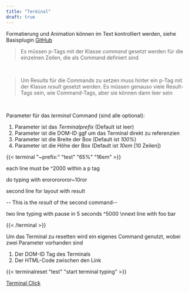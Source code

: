 ```yaml
---
title: "Terminal"
draft: true
---
```


Formatierung und Animation können im Text kontrolliert werden, siehe Basisplugin [GitHub](https://github.com/stvwhtly/jquery-teletype-plugin#deleting-characters-)

> Es müssen p-Tags mit der Klasse _command_ gesetzt werden für die einzelnen Zeilen, die als Command definiert sind

<br/>

> Um Results für die Commands zu setzen muss hinter ein p-Tag mit der Klasse _result_ gesetzt werden. Es müssen genauso viele Result-Tags sein, wie Command-Tags, aber sie können dann leer sein

<br/>

Parameter für das _terminal_ Command (sind alle optional):

1. Parameter ist das _Terminalprefix_ (Default ist leer)
2. Parameter ist die DOM-ID ggf um das Terminal direkt zu referenzien
3. Parameter ist die Breite der Box (Default ist _100%_)
4. Parameter ist die Höhe der Box (Default ist _10em_ [10 Zeilen])

{{< terminal "~prefix:" "test" "65%" "16em" >}}
<p class="command">each line must be ^2000 within a p tag</p>
<p class="result"></p>
<p class="command">do typing with erororororor~10ror</p>
<p class="result"></p>
<p class="command">second line for layout with result</p>
<p class="result">-- This is the <em>result</em> of the second command--</p>
<p class="command">two line typing with pause in 5 seconds ^5000 \nnext line with foo bar</p>
<p class="result"></p>
{{< /terminal >}}

Um das Terminal zu resetten wird ein eigenes Command genutzt, wobei zwei Parameter vorhanden sind

1. Der DOM-ID Tag des Terminals
2. Der HTML-Code zwischen den Link

{{< terminalreset "test" "start terminal typing" >}}

<a href="#teletype-test" class="teletypeother" data-terminal="teletype-test" >Terminal Click</a>
